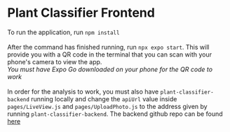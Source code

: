 # Plant Classifier Frontend
To run the application, run `npm install` <br><br>
After the command has finished running, run `npx expo start`. This will provide you with a QR code in the terminal that you can scan with your phone's camera to view the app. <br>
*You must have Expo Go downloaded on your phone for the QR code to work* <br><br>
In order for the analysis to work, you must also have `plant-classifier-backend` running locally and change the `apiUrl` value inside `pages/LiveView.js` and `pages/UploadPhoto.js` to the address given by running `plant-classifier-backend`. The backend github repo can be found [here](https://github.com/hkim1016/plant-classifier-backend)